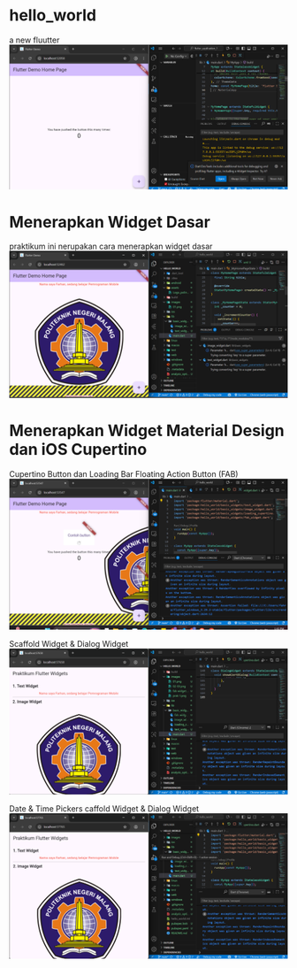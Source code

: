 # hello_world
a new fluutter
![Screenshoot hello_world](images/01.png)

# Menerapkan Widget Dasar
praktikum ini nerupakan cara menerapkan widget dasar
![Screenshoot hello_world](images/02-03.png)

# Menerapkan Widget Material Design dan iOS Cupertino

 Cupertino Button dan Loading Bar  Floating Action Button (FAB)
 ![Screenshoot hello_world](images/fab%20widget.png)



Scaffold Widget & Dialog Widget
 ![Screenshoot hello_world](images/scafold%20&%20dialog.png)

 

 Date & Time Pickers
 caffold Widget & Dialog Widget
 ![Screenshoot hello_world](images/Date%20and%20Time%20Pickers.png)
